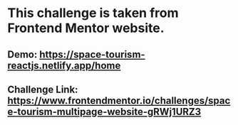 # This challenge is taken from Frontend Mentor website.

## Demo: https://space-tourism-reactjs.netlify.app/home
## Challenge Link: https://www.frontendmentor.io/challenges/space-tourism-multipage-website-gRWj1URZ3

